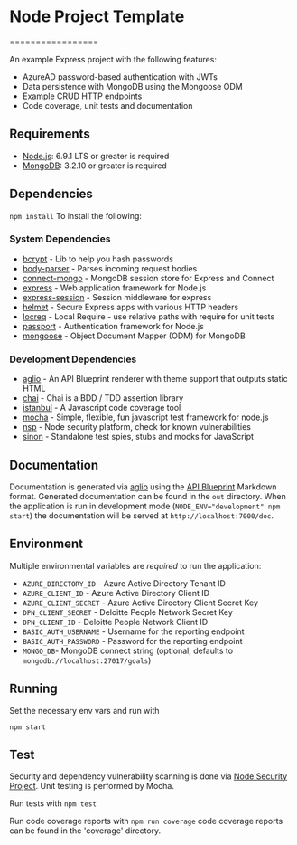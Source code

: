# Node Project Template

=================

An example Express project with the following features:

* AzureAD password-based authentication with JWTs
* Data persistence with MongoDB using the Mongoose ODM
* Example CRUD HTTP endpoints
* Code coverage, unit tests and documentation

## Requirements

* [Node.js](http://nodejs.org/): 6.9.1 LTS or greater is required
* [MongoDB](http://mongodb.org/): 3.2.10 or greater is required

## Dependencies

`npm install` To install the following:

### System Dependencies

* [bcrypt](https://github.com/kelektiv/node.bcrypt.js) - Lib to help you hash passwords
* [body-parser](https://github.com/expressjs/body-parser) - Parses incoming request bodies
* [connect-mongo](https://github.com/jdesboeufs/connect-mongo) - MongoDB session store for Express and Connect
* [express](https://expressjs.com/) - Web application framework for Node.js
* [express-session](https://github.com/expressjs/session) - Session middleware for express
* [helmet](https://github.com/helmetjs/helmet) -  Secure Express apps with various HTTP headers
* [locreq](https://github.com/sealcode/locreq) -  Local Require - use relative paths with require for unit tests
* [passport](https://github.com/jaredhanson/passport) - Authentication framework for Node.js
* [mongoose](https://github.com/Automattic/mongoose) - Object Document Mapper (ODM) for MongoDB

### Development Dependencies

* [aglio](https://github.com/danielgtaylor/aglio) - An API Blueprint renderer with theme support that outputs static HTML
* [chai](http://chaijs.com/) - Chai is a BDD / TDD assertion library
* [istanbul](https://gotwarlost.github.io/istanbul/) - A Javascript code coverage tool
* [mocha](https://mochajs.org/) - Simple, flexible, fun javascript test framework for node.js
* [nsp](https://github.com/nodesecurity/nsp) - Node security platform, check for known vulnerabilities
* [sinon](http://sinonjs.org/) - Standalone test spies, stubs and mocks for JavaScript

## Documentation

Documentation is generated via [aglio](https://github.com/danielgtaylor/aglio) using the [API Blueprint](https://apiblueprint.org) Markdown format. Generated documentation can be found in the `out` directory. When the application is run in development mode (`NODE_ENV="development" npm start`) the documentation will be served at `http://localhost:7000/doc`.

## Environment

Multiple environmental variables are *required* to run the application:

* `AZURE_DIRECTORY_ID` - Azure Active Directory Tenant ID
* `AZURE_CLIENT_ID` - Azure Active Directory Client ID
* `AZURE_CLIENT_SECRET` - Azure Active Directory Client Secret Key
* `DPN_CLIENT_SECRET` - Deloitte People Network Secret Key
* `DPN_CLIENT_ID` - Deloitte People Network Client ID
* `BASIC_AUTH_USERNAME` - Username for the reporting endpoint
* `BASIC_AUTH_PASSWORD` - Password for the reporting endpoint
* `MONGO_DB`- MongoDB connect string (optional, defaults to `mongodb://localhost:27017/goals`)

## Running

Set the necessary env vars and run with

`npm start`

## Test

Security and dependency vulnerability scanning is done via [Node Security Project](https://nodesecurity.io). Unit testing is performed by Mocha.

Run tests with `npm test`

Run code coverage reports with `npm run coverage` code coverage reports can be found in the 'coverage' directory.
